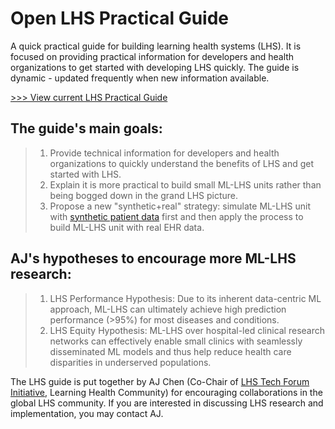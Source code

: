 # Open LHS Practical Guide
A quick practical guide for building learning health systems (LHS). It is focused on providing practical information for developers and health organizations to get started with developing LHS quickly. The guide is dynamic - updated frequently when new information available. 

[>>> View current LHS Practical Guide](https://lhs-open.github.io/lhs-guide/)

## The guide's main goals:

>1.	Provide technical information for developers and health organizations to quickly understand the benefits of LHS and get started with LHS.
>2. Explain it is more practical to build small ML-LHS units rather than being bogged down in the grand LHS picture.
>3. Propose a new "synthetic+real" strategy: simulate ML-LHS unit with [synthetic patient data](https://github.com/lhs-open/synthetic-data) first and then apply the process to build ML-LHS unit with real EHR data.

## AJ's hypotheses to encourage more ML-LHS research:

>1. LHS Performance Hypothesis: Due to its inherent data-centric ML approach, ML-LHS can ultimately achieve high prediction performance (>95%) for most diseases and conditions. 
>2. LHS Equity Hypothesis: ML-LHS over hospital-led clinical research networks can effectively enable small clinics with seamlessly disseminated ML models and thus help reduce health care disparities in underserved populations.

The LHS guide is put together by AJ Chen (Co-Chair of [LHS Tech Forum Initiative](https://www.learninghealth.org/2020-lhs-technology-forum), Learning Health Community) for encouraging collaborations in the global LHS community. 
If you are interested in discussing LHS research and implementation, you may contact AJ.  
